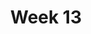 ---
title: Week 13
days:
  - date: 2023-04-10
    events:
      "**Lecture 30**{: .label .label-lec} Inference for Proportions":
  - date: 2023-04-12
    events:
      "**Lecture 31**{: .label .label-lec} Comparing Two Proportions":
      "**Lab 10**{: .label .label-lab} T Tests and ANOVA (Due Apr. 18)":
      "**Homework 10**{: .label .label-hw} on Datahub":
  - date: 2023-04-14
    events:
      "**Lecture 32**{: .label .label-lec} Bootstrapping Confidence Intervals": 
        "Ch. 19"
      "**Quiz 9**{: .label .label-quiz} on Gradescope (Due Apr. 15, 12:00 PM PST)":
---